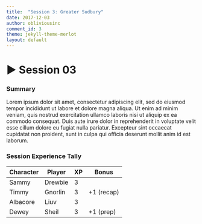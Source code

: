 ```yaml
---
title:  "Session 3: Greater Sudbury"
date: 2017-12-03
author: obliviousinc
comment_id: 3
theme: jekyll-theme-merlot
layout: default
---
```


# &#9658; Session 03

### Summary
Lorem ipsum dolor sit amet, consectetur adipiscing elit, sed do eiusmod tempor incididunt ut labore et dolore magna aliqua. Ut enim ad minim veniam, quis nostrud exercitation ullamco laboris nisi ut aliquip ex ea commodo consequat. Duis aute irure dolor in reprehenderit in voluptate velit esse cillum dolore eu fugiat nulla pariatur. Excepteur sint occaecat cupidatat non proident, sunt in culpa qui officia deserunt mollit anim id est laborum.

### Session Experience Tally
| Character | Player  | XP  | Bonus         |
| --------- | ------- | --- | ------------- |
| Sammy     | Drewbie | 3   |               |
| Timmy     | Gnorlin | 3   | +1 (recap)    |
| Albacore  | Liuv    | 3   |               |
| Dewey     | Sheil   | 3   | +1 (prep)     |